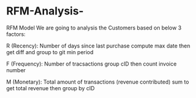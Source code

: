 # RFM-Analysis-
RFM Model
We are going to analysis the Customers based on below 3 factors:

R (Recency): Number of days since last purchase
compute max date then get diff and group to git min period


F (Frequency): Number of tracsactions
group cID then count invoice number


M (Monetary): Total amount of transactions (revenue contributed)
sum to get total revenue then group by cID
